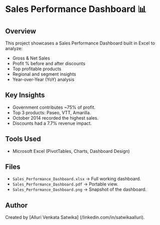 # Sales Performance Dashboard 📊

## Overview
This project showcases a Sales Performance Dashboard built in Excel to analyze:
- Gross & Net Sales
- Profit % before and after discounts
- Top profitable products
- Regional and segment insights
- Year-over-Year (YoY) analysis

## Key Insights
- Government contributes ~75% of profit.
- Top 3 products: Paseo, VTT, Amarilla.
- October 2014 recorded the highest sales.
- Discounts had a 7.7% revenue impact.

## Tools Used
- Microsoft Excel (PivotTables, Charts, Dashboard Design)

## Files
- `Sales_Performance_Dashboard.xlsx` → Full working dashboard.
- `Sales_Performance_Dashboard.pdf` → Portable view.
- `Sales_Performance_Dashboard.png` → Snapshot of the dashboard.

## Author
Created by [Alluri Venkata Satwika] (/linkedin.com/in/satwikaalluri).
